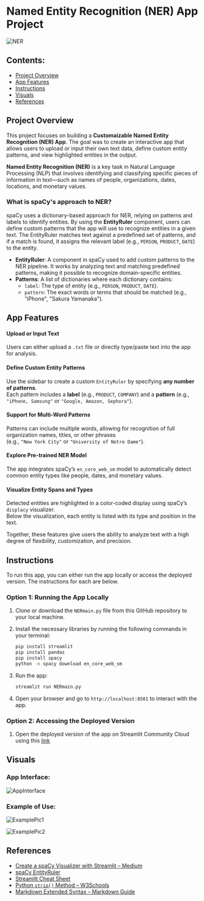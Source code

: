 # Named Entity Recognition (NER) App Project

![NER](TitlePicture.png)

## Contents: 
- [Project Overview](#project-overview)
- [App Features](#app-features)
- [Instructions](#instructions)
- [Visuals](#visuals)
- [References](#references)

## Project Overview 
This project focuses on building a **Customaizable Named Entity Recognition (NER) App**. The goal was to create an interactive app that allows users to upload or input their own text data, define custom entity patterns, and view highlighted entities in the output. 

**Named Entity Recognition (NER)** is a key task in Natural Language Processing (NLP) that involves identifying and classifying specific pieces of information in text—such as names of people, organizations, dates, locations, and monetary values.

### What is spaCy's approach to NER?

spaCy uses a dictionary-based approach for NER, relying on patterns and labels to identify entities. By using the **EntityRuler** component, users can define custom patterns that the app will use to recognize entities in a given text. The EntityRuler matches text against a predefined set of patterns, and if a match is found, it assigns the relevant label (e.g., `PERSON`, `PRODUCT`, `DATE`) to the entity.

- **EntityRuler**: A component in spaCy used to add custom patterns to the NER pipeline. It works by analyzing text and matching predefined patterns, making it possible to recognize domain-specific entities.
- **Patterns**: A list of dictionaries where each dictionary contains:
  - `label`: The type of entity (e.g., `PERSON`, `PRODUCT`, `DATE`).
  - `pattern`: The exact words or terms that should be matched (e.g., "iPhone", "Sakura Yamanaka").

## App Features

#### Upload or Input Text  
Users can either upload a `.txt` file or directly type/paste text into the app for analysis.

#### Define Custom Entity Patterns  
Use the sidebar to create a custom `EntityRuler` by specifying **any number of patterns**.  
Each pattern includes a **label** (e.g., `PRODUCT`, `COMPANY`) and a **pattern** (e.g., `"iPhone, Samsung"` or `"Google, Amazon, Sephora"`).

#### Support for Multi-Word Patterns  
Patterns can include multiple words, allowing for recognition of full organization names, titles, or other phrases  
(e.g., `"New York City"` or `"University of Notre Dame"`).

#### Explore Pre-trained NER Model  
The app integrates spaCy’s `en_core_web_sm` model to automatically detect common entity types like people, dates, and monetary values.

#### Visualize Entity Spans and Types  
Detected entities are highlighted in a color-coded display using spaCy’s `displacy` visualizer.  
Below the visualization, each entity is listed with its type and position in the text.

Together, these features give users the ability to analyze text with a high degree of flexibility, customization, and precision.

## Instructions 
To run this app, you can either run the app locally or access the deployed version. The instructions for each are below.  

### Option 1: Running the App Locally 

1. Clone or download the `NERmain.py` file from this GitHub repository to your local machine.

2. Install the necessary libraries by running the following commands in your terminal:

    ```bash
    pip install streamlit
    pip install pandas
    pip install spacy
    python -m spacy download en_core_web_sm
    ```

3. Run the app:
    ```bash
    streamlit run NERmain.py
    ```

4. Open your browser and go to `http://localhost:8501` to interact with the app.

### Option 2: Accessing the Deployed Version

1. Open the deployed version of the app on Streamlit Community Cloud using this [link](https://sakura-yamanaka-yamanaka-python-p-nerstreamlitappnermain-ibtlbw.streamlit.app/) 

## Visuals 

### App Interface:
![AppInterface](AppInterface.png)

### Example of Use:  
![ExamplePic1](ExamplePic1.png)

![ExamplePic2](ExamplePic2.png)

## References
- [Create a spaCy Visualizer with Streamlit – Medium](https://medium.com/@groxli/create-a-spacy-visualizer-with-streamlit-8b9b41b36745)
- [spaCy EntityRuler](https://spacy.io/api/entityruler)
- [Streamlit Cheat Sheet](https://docs.streamlit.io/develop/quick-reference/cheat-sheet)
- [Python `strip()` Method – W3Schools](https://www.w3schools.com/python/ref_string_strip.asp)
- [Markdown Extended Syntax – Markdown Guide](https://www.markdownguide.org/extended-syntax/)
